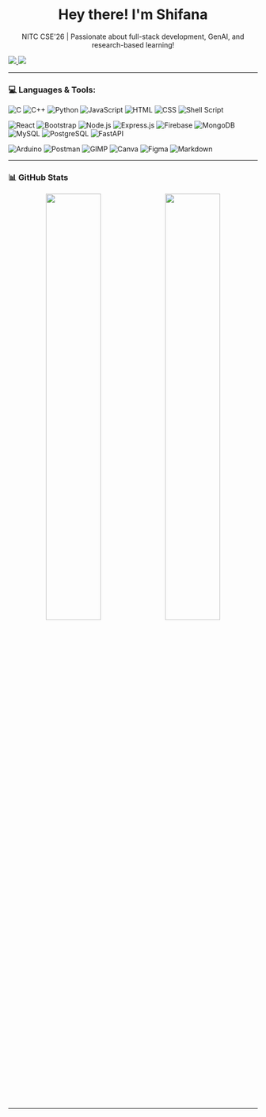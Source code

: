 <!-- README.md -->

<h1 align="center">Hey there! I'm Shifana </h1>
<p align="center">NITC CSE'26 | Passionate about full-stack development, GenAI, and research-based learning!</p>

<a href="https://www.linkedin.com/in/shifana-s-shafeek-6b176b254/" target="_blank">
  <img src="https://img.shields.io/badge/LinkedIn-shifanasshafeek-blue?style=flat-square&logo=linkedin">
</a>
  <a href="https://instagram.com/shifanasshafeek_" target="_blank"><img src="https://img.shields.io/badge/Instagram-shifanasshafeek__-E4405F?style=flat-square&logo=instagram&logoColor=white"></a>
</p>

---

### 💻 Languages & Tools:

![C](https://img.shields.io/badge/-C-00599C?style=flat-square&logo=c)
![C++](https://img.shields.io/badge/-C++-00599C?style=flat-square&logo=c%2B%2B)
![Python](https://img.shields.io/badge/-Python-3776AB?style=flat-square&logo=python)
![JavaScript](https://img.shields.io/badge/-JavaScript-F7DF1E?style=flat-square&logo=javascript&logoColor=black)
![HTML](https://img.shields.io/badge/-HTML5-E34F26?style=flat-square&logo=html5&logoColor=white)
![CSS](https://img.shields.io/badge/-CSS3-1572B6?style=flat-square&logo=css3)
![Shell Script](https://img.shields.io/badge/-Shell_Script-4EAA25?style=flat-square&logo=gnu-bash)

![React](https://img.shields.io/badge/-React-20232A?style=flat-square&logo=react)
![Bootstrap](https://img.shields.io/badge/-Bootstrap-563D7C?style=flat-square&logo=bootstrap)
![Node.js](https://img.shields.io/badge/-Node.js-339933?style=flat-square&logo=node.js)
![Express.js](https://img.shields.io/badge/-Express.js-000000?style=flat-square&logo=express)
![Firebase](https://img.shields.io/badge/-Firebase-FFCA28?style=flat-square&logo=firebase)
![MongoDB](https://img.shields.io/badge/-MongoDB-47A248?style=flat-square&logo=mongodb)
![MySQL](https://img.shields.io/badge/-MySQL-4479A1?style=flat-square&logo=mysql)
![PostgreSQL](https://img.shields.io/badge/-PostgreSQL-336791?style=flat-square&logo=postgresql)
![FastAPI](https://img.shields.io/badge/-FastAPI-009688?style=flat-square&logo=fastapi)

![Arduino](https://img.shields.io/badge/-Arduino-00979D?style=flat-square&logo=arduino)
![Postman](https://img.shields.io/badge/-Postman-FF6C37?style=flat-square&logo=postman)
![GIMP](https://img.shields.io/badge/-GIMP-5C5543?style=flat-square&logo=gimp)
![Canva](https://img.shields.io/badge/-Canva-00C4CC?style=flat-square&logo=canva)
![Figma](https://img.shields.io/badge/-Figma-F24E1E?style=flat-square&logo=figma)
![Markdown](https://img.shields.io/badge/-Markdown-000000?style=flat-square&logo=markdown)

---

### 📊 GitHub Stats

<p align="center">
  <img src="https://github-readme-stats.vercel.app/api?username=ShifanaSShfk&show_icons=true&theme=radical" width="47%">
  <img src="https://github-readme-stats.vercel.app/api/top-langs/?username=ShifanaSShfk&layout=compact&theme=radical" width="47%">
</p>

---



